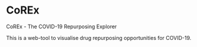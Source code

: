 # CoREx
CoREx - The COVID-19 Repurposing Explorer

This is a web-tool to visualise drug repurposing opportunities for COVID-19.